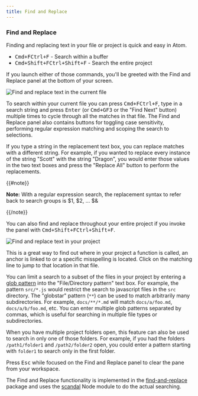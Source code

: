 ```yaml
---
title: Find and Replace
---
```

### Find and Replace

Finding and replacing text in your file or project is quick and easy in Atom.

* <kbd class="platform-mac">Cmd+F</kbd><kbd class="platform-windows platform-linux">Ctrl+F</kbd> - Search within a buffer
* <kbd class="platform-mac">Cmd+Shift+F</kbd><kbd class="platform-windows platform-linux">Ctrl+Shift+F</kbd> - Search the entire project

If you launch either of those commands, you'll be greeted with the Find and Replace panel at the bottom of your screen.

![Find and replace text in the current file](../../images/find-replace-file.png "Find and replace text in the current file")

To search within your current file you can press <kbd class="platform-mac">Cmd+F</kbd><kbd class="platform-windows platform-linux">Ctrl+F</kbd>, type in a search string and press <kbd class="platform-all">Enter</kbd> (or <kbd class="platform-mac">Cmd+G</kbd><kbd class="platform-windows platform-linux">F3</kbd> or the "Find Next" button) multiple times to cycle through all the matches in that file. The Find and Replace panel also contains buttons for toggling case sensitivity, performing regular expression matching and scoping the search to selections. 

If you type a string in the replacement text box, you can replace matches with a different string. For example, if you wanted to replace every instance of the string "Scott" with the string "Dragon", you would enter those values in the two text boxes and press the "Replace All" button to perform the replacements.

{{#note}}

**Note:** With a regular expression search, the replacement syntax to refer back to search groups is  $1, $2, … $& 

{{/note}}

You can also find and replace throughout your entire project if you invoke the panel with <kbd class="platform-mac">Cmd+Shift+F</kbd><kbd class="platform-windows platform-linux">Ctrl+Shift+F</kbd>.

![Find and replace text in your project](../../images/find-replace-project.png "Find and replace text in your project")

This is a great way to find out where in your project a function is called, an anchor is linked to or a specific misspelling is located. Click on the matching line to jump to that location in that file.

You can limit a search to a subset of the files in your project by entering a [glob pattern](https://en.wikipedia.org/wiki/Glob_%28programming%29) into the "File/Directory pattern" text box. For example, the pattern `src/*.js` would restrict the search to javascript files in the `src` directory. The "globstar" pattern (`**`) can be used to match arbitrarily many subdirectories. For example, `docs/**/*.md` will match `docs/a/foo.md`, `docs/a/b/foo.md`, etc. You can enter multiple glob patterns separated by commas, which is useful for searching in multiple file types or subdirectories.

When you have multiple project folders open, this feature can also be used to search in only one of those folders. For example, if you had the folders `/path1/folder1` and `/path2/folder2` open, you could enter a pattern starting with `folder1` to search only in the first folder.

Press <kbd class="platform-all">Esc</kbd> while focused on the Find and Replace panel to clear the pane from your workspace.

The Find and Replace functionality is implemented in the [find-and-replace](https://github.com/atom/find-and-replace) package and uses the [scandal](https://github.com/atom/scandal) Node module to do the actual searching.
